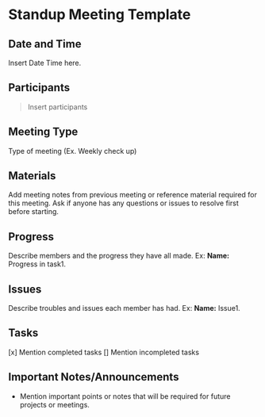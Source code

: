 # Standup Meeting Template

## Date and Time
Insert Date Time here.

## Participants
> Insert participants

## Meeting Type
Type of meeting (Ex. Weekly check up)

## Materials
Add meeting notes from previous meeting or reference material required for this meeting.
Ask if anyone has any questions or issues to resolve first before starting.

## Progress
Describe members and the progress they have all made.
Ex: **Name:** Progress in task1.

## Issues
Describe troubles and issues each member has had.
Ex: **Name:** Issue1.

## Tasks
[x] Mention completed tasks
[] Mention incompleted tasks

## Important Notes/Announcements
* Mention important points or notes that will be required for future projects or meetings.
